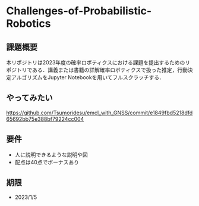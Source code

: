 # Challenges-of-Probabilistic-Robotics

## 課題概要
本リポジトリは2023年度の確率ロボティクスにおける課題を提出するためのリポジトリである．講義または書籍の詳解確率ロボティクスで扱った推定，行動決定アルゴリズムをJupyter Notebookを用いてフルスクラッチする．

## やってみたい
https://github.com/Tsumoridesu/emcl_with_GNSS/commit/e1849fbd5218dfd65692bb75e388bf79224cc004



## 要件
* 人に説明できるような説明や図
* 配点は40点でボーナスあり

## 期限
* 2023/1/5